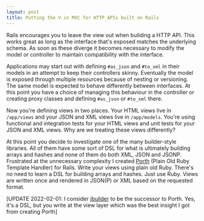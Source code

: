 ```yaml
---
layout: post
title: Putting the V in MVC for HTTP APIs built on Rails
---
```


Rails encourages you to leave the view out when building a HTTP API. This works great as long as the interface that's exposed matches the underlying schema. As soon as these diverge it becomes necessary to modify the model or controller to maintain compatibility with the interface. 

Applications may start out with defining `#as_json` and `#to_xml` in their models in an attempt to keep their controllers skinny. Eventually the model is exposed through multiple resources because of nesting or versioning. The same model is expected to behave differently between interfaces. At this point you have a choice of managing this behaviour in the controller or creating proxy classes and defining `#as_json` or `#to_xml` there. 

Now you're defining views in two places. Your HTML views live in `/app/views` and your JSON and XML views live in `/app/models`. You're using functional and integration tests for your HTML views and unit tests for your JSON and XML views. Why are we treating these views differently?

At this point you decide to investigate one of the many builder-style libraries. All of them have some sort of DSL for what is ultimately building arrays and hashes and none of them do both XML, JSON and JSONP. Frustrated at the unnecessary complexity I created [Porth](https://github.com/tatey/porth) (Plain Old Ruby Template Handler) for Rails. Write your views using plain old Ruby. There's no need to learn a DSL for building arrays and hashes. Just use Ruby. Views are written once and rendered in JSON(P) or XML based on the requested format.

[UPDATE 2022-02-01: I consider [jbuilder](https://github.com/rails/jbuilder) to be the successor to Porth. Yes, it's a DSL, but you write at the view layer which was the best insight I got from creating Porth]
